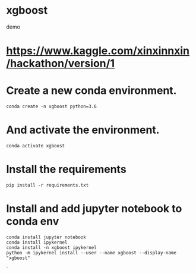 # xgboost
demo

# https://www.kaggle.com/xinxinnxin/hackathon/version/1

# Create a new conda environment.
<pre><code>conda create -n xgboost python=3.6 
</code></pre>
# And activate the environment.
<pre><code>conda activate xgboost
</code></pre>

# Install the requirements
<pre><code>pip install -r requirements.txt
</code></pre>

# Install and add jupyter notebook to conda env
<pre><code>conda install jupyter notebook
conda install ipykernel
conda install -n xgboost ipykernel
python -m ipykernel install --user --name xgboost --display-name "xgboost"
</code></pre>






`

